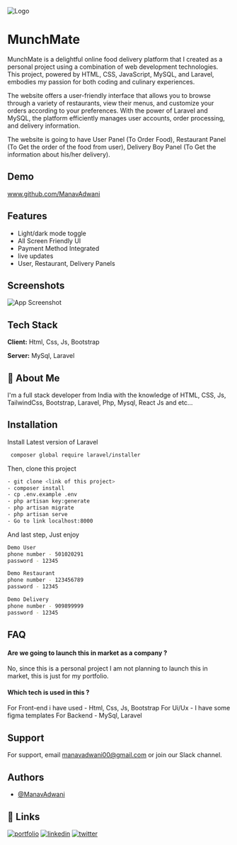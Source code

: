 
![Logo](https://i.ibb.co/DtF4kr6/download.png)

# MunchMate

MunchMate is a delightful online food delivery platform that I created as a personal project using a combination of web development technologies. This project, powered by HTML, CSS, JavaScript, MySQL, and Laravel, embodies my passion for both coding and culinary experiences. 

The website offers a user-friendly interface that allows you to browse through a variety of restaurants, view their menus, and customize your orders according to your preferences. With the power of Laravel and MySQL, the platform efficiently manages user accounts, order processing, and delivery information.

The website is going to have User Panel (To Order Food), Restaurant Panel (To Get the order of the food from user), Delivery Boy Panel (To Get the information about his/her delivery).


## Demo

www.github.com/ManavAdwani


## Features

- Light/dark mode toggle
- All Screen Friendly UI
- Payment Method Integrated
- live updates
- User, Restaurant, Delivery Panels


## Screenshots

![App Screenshot](https://via.placeholder.com/468x300?text=App+Screenshot+Here)


## Tech Stack

**Client:** Html, Css, Js, Bootstrap

**Server:** MySql, Laravel


## 🚀 About Me
I'm a full stack developer from India with the knowledge of HTML, CSS, Js, TailwindCss, Bootstrap, Laravel, Php, Mysql, React Js and etc...


## Installation

Install Latest version of Laravel

```bash
 composer global require laravel/installer
```
Then, clone this project

```bash
- git clone <link of this project>
- composer install
- cp .env.example .env
- php artisan key:generate
- php artisan migrate
- php artisan serve
- Go to link localhost:8000
```

And last step, Just enjoy

```bash
Demo User
phone number - 501020291
password - 12345

Demo Restaurant
phone number - 123456789
password - 12345

Demo Delivery 
phone number - 909899999
password - 12345

```
## FAQ

#### Are we going to launch this in market as a company ?

No, since this is a personal project I am not planning to launch this in market, this is just for my portfolio.

#### Which tech is used in this ?

For Front-end i have used - Html, Css, Js, Bootstrap
For Ui/Ux - I have some figma templates
For Backend - MySql, Laravel


## Support

For support, email manavadwani00@gmail.com or join our Slack channel.


## Authors

- [@ManavAdwani](https://www.github.com/ManavAdwani)


## 🔗 Links
[![portfolio](https://img.shields.io/badge/my_portfolio-000?style=for-the-badge&logo=ko-fi&logoColor=white)](https://katherineoelsner.com/)
[![linkedin](https://img.shields.io/badge/linkedin-0A66C2?style=for-the-badge&logo=linkedin&logoColor=white)](https://www.linkedin.com/)
[![twitter](https://img.shields.io/badge/twitter-1DA1F2?style=for-the-badge&logo=twitter&logoColor=white)](https://twitter.com/)

